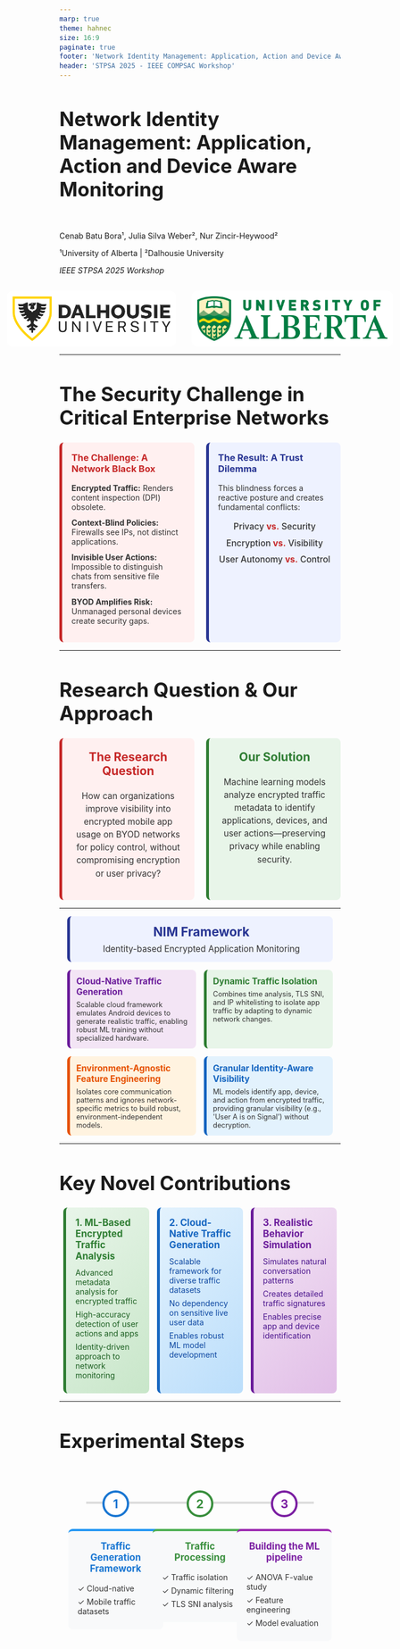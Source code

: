 ```yaml
---
marp: true
theme: hahnec
size: 16:9
paginate: true
footer: 'Network Identity Management: Application, Action and Device Aware Monitoring | STPSA 2025'
header: 'STPSA 2025 - IEEE COMPSAC Workshop'
---
```


<!-- _paginate: false -->
<!-- _footer: "" -->
<!-- _header: "" -->

# Network Identity Management: Application, Action and Device Aware Monitoring

<br>

Cenab Batu Bora¹, Julia Silva Weber², Nur Zincir-Heywood²

¹University of Alberta | ²Dalhousie University

*IEEE STPSA 2025 Workshop*

<div style="display: flex; justify-content: center; align-items: center; gap: 2em; margin-top: 2em;">
  <img src="../assets/dalhousie.png" alt="Dalhousie University Logo" style="height: 80px; background-color: white; padding: 10px; border-radius: 10px;">
  <img src="../assets/alberta.png" alt="University of Alberta Logo" style="height: 80px; background-color: white; padding: 10px; border-radius: 10px;">
</div>



<style scoped>
  section{justify-content: center;}
  h1 { font-size: 2.5em; }
  h2 { font-size: 1.5em; color: #666; }
</style>

---

# The Security Challenge in Critical Enterprise Networks

<div style="display: flex; justify-content: space-around; align-items: stretch; gap: 1.5em; margin-top: 1.5em;">

<!-- The Challenge -->
<div style="flex: 1; background-color: #fff0f0; border-left: 5px solid #c62828; padding: 1.2em; border-radius: 8px;">
<h3 style="margin-top: 0; color: #c62828;">The Challenge: A Network Black Box</h3>
<ul style="list-style-type: none; padding-left: 0; color: #333;">
  <li style="margin-bottom: 0.8em;  color: #333;"><strong>Encrypted Traffic:</strong> Renders content inspection (DPI) obsolete.</li>
  <li style="margin-bottom: 0.8em;  color: #333;"><strong>Context-Blind Policies:</strong> Firewalls see IPs, not distinct applications.</li>
  <li style="margin-bottom: 0.8em;  color: #333;"><strong>Invisible User Actions:</strong> Impossible to distinguish chats from sensitive file transfers.</li>
  <li style="color: #333;"><strong>BYOD Amplifies Risk:</strong> Unmanaged personal devices create security gaps.</li>
</ul>
</div>

<!-- The Dilemma -->
<div style="flex: 1; background-color: #eef2ff; border-left: 5px solid #283593; padding: 1.2em; border-radius: 8px;">
<h3 style="margin-top: 0; color: #283593;">The Result: A Trust Dilemma</h3>
<p style="margin-bottom: 1.2em; color: #333;">This blindness forces a reactive posture and creates fundamental conflicts:</p>
<ul style="list-style-type: none; padding-left: 0; text-align: center; font-size: 1.1em; font-weight: 500; color: #333;">
  <li style="margin-bottom: 0.7em; color: #333;">Privacy <span style="color: #c62828; font-weight: 700;">vs.</span> Security</li>
  <li style="margin-bottom: 0.7em; color: #333;">Encryption <span style="color: #c62828; font-weight: 700;">vs.</span> Visibility</li>
  <li style="color: #333;">User Autonomy <span style="color: #c62828; font-weight: 700;">vs.</span> Control</li>
</ul>
</div>

</div>

---

# Research Question & Our Approach

<div style="display: flex; justify-content: space-around; align-items: stretch; gap: 1.5em; margin-top: 1.5em;">

<!-- The Research Question -->
<div style="flex: 1; background-color: #fff0f0; border-left: 5px solid #c62828; padding: 1.5em; border-radius: 8px; text-align: center;">
<h3 style="margin-top: 0; color: #c62828; font-size: 1.5em;">The Research Question</h3>
<p style="font-size: 1.1em; line-height: 1.5; color: #333;">How can organizations improve visibility into encrypted mobile app usage on BYOD networks for policy control, without compromising encryption or user privacy?</p>
</div>

<!-- Our Solution -->
<div style="flex: 1; background-color: #e8f5e9; border-left: 5px solid #2e7d32; padding: 1.5em; border-radius: 8px; text-align: center;">
<h3 style="margin-top: 0; color: #2e7d32; font-size: 1.5em;">Our Solution</h3>
<p style="font-size: 1.1em; line-height: 1.5; color: #333;">Machine learning models analyze encrypted traffic metadata to identify applications, devices, and user actions—preserving privacy while enabling security.</p>
</div>

</div>

---

<div style="display: flex; flex-direction: column; gap: 1em; margin: 0.5em 1em;">

<!-- Title Box -->
<div style="background-color: #eef2ff; border-left: 5px solid #283593; padding: 1em; border-radius: 8px; text-align: center;">
  <h3 style="margin: 0; color: #283593; font-size: 1.6em;">NIM Framework</h3>
  <p style="margin: 0.5em 0 0 0; color: #333; font-size: 1.1em;">Identity-based Encrypted Application Monitoring</p>
</div>

<!-- Innovation Grid -->
<div style="display: grid; grid-template-columns: repeat(2, 1fr); gap: 1em;">
  <!-- ML Models -->
  <div style="background-color: #f3e5f5; border-left: 5px solid #6a1b9a; padding: 0.8em; border-radius: 8px;">
    <h4 style="margin: 0; color: #6a1b9a; font-size: 1.1em;">Cloud-Native Traffic Generation</h4>
    <p style="margin: 0.5em 0 0 0; color: #333; font-size: 0.9em;">Scalable cloud framework emulates Android devices to generate realistic traffic, enabling robust ML training without specialized hardware.</p>
  </div>
  
  <!-- Classification -->
  <div style="background-color: #e8f5e9; border-left: 5px solid #2e7d32; padding: 0.8em; border-radius: 8px;">
    <h4 style="margin: 0; color: #2e7d32; font-size: 1.1em;">Dynamic Traffic Isolation</h4>
    <p style="margin: 0.5em 0 0 0; color: #333; font-size: 0.9em;">Combines time analysis, TLS SNI, and IP whitelisting to isolate app traffic by adapting to dynamic network changes.</p>
  </div>
  
  <!-- Privacy -->
  <div style="background-color: #fff3e0; border-left: 5px solid #e65100; padding: 0.8em; border-radius: 8px;">
    <h4 style="margin: 0; color: #e65100; font-size: 1.1em;">Environment-Agnostic Feature Engineering</h4>
    <p style="margin: 0.5em 0 0 0; color: #333; font-size: 0.9em;">Isolates core communication patterns and ignores network-specific metrics to build robust, environment-independent models.</p>
  </div>
  
  <!-- Zero Trust -->
  <div style="background-color: #e3f2fd; border-left: 5px solid #1565c0; padding: 0.8em; border-radius: 8px;">
    <h4 style="margin: 0; color: #1565c0; font-size: 1.1em;">Granular Identity-Aware Visibility</h4>
    <p style="margin: 0.5em 0 0 0; color: #333; font-size: 0.9em;">ML models identify app, device, and action from encrypted traffic, providing granular visibility (e.g., 'User A is on Signal') without decryption.</p>
  </div>
</div>

</div>

---


# Key Novel Contributions

<div style="display: grid; grid-template-columns: repeat(3, 1fr); gap: 1em; margin: 0.5em;">

<!-- ML-Based Analysis -->
<div style="background: linear-gradient(135deg, #e8f5e9 0%, #c8e6c9 100%); border-radius: 8px; padding: 1.2em; border-left: 5px solid #2e7d32;">
  <h3 style="color: #2e7d32; margin: 0; font-size: 1.2em;">1. ML-Based Encrypted Traffic Analysis</h3>
  <div style="margin-top: 0.8em; color: #1b5e20;">
    <p style="margin: 0.5em 0;">Advanced metadata analysis for encrypted traffic</p>
    <p style="margin: 0.5em 0;">High-accuracy detection of user actions and apps</p>
    <p style="margin: 0.5em 0;">Identity-driven approach to network monitoring</p>
  </div>
</div>

<!-- Cloud-Native Generation -->
<div style="background: linear-gradient(135deg, #e3f2fd 0%, #bbdefb 100%); border-radius: 8px; padding: 1.2em; border-left: 5px solid #1565c0;">
  <h3 style="color: #1565c0; margin: 0; font-size: 1.2em;">2. Cloud-Native Traffic Generation</h3>
  <div style="margin-top: 0.8em; color: #0d47a1;">
    <p style="margin: 0.5em 0;">Scalable framework for diverse traffic datasets</p>
    <p style="margin: 0.5em 0;">No dependency on sensitive live user data</p>
    <p style="margin: 0.5em 0;">Enables robust ML model development</p>
  </div>
</div>

<!-- Behavior Simulation -->
<div style="background: linear-gradient(135deg, #f3e5f5 0%, #e1bee7 100%); border-radius: 8px; padding: 1.2em; border-left: 5px solid #6a1b9a;">
  <h3 style="color: #6a1b9a; margin: 0; font-size: 1.2em;">3. Realistic Behavior Simulation</h3>
  <div style="margin-top: 0.8em; color: #4a148c;">
    <p style="margin: 0.5em 0;">Simulates natural conversation patterns</p>
    <p style="margin: 0.5em 0;">Creates detailed traffic signatures</p>
    <p style="margin: 0.5em 0;">Enables precise app and device identification</p>
  </div>
</div>

</div>

---

# Experimental Steps

<style scoped>
.roadmap-container {
  display: flex;
  justify-content: space-around;
  align-items: flex-start;
  position: relative;
  width: 90%;
  margin: 2em auto;
  padding-top: 40px;
  height: 70vh;
}
.roadmap-container::before {
  content: '';
  position: absolute;
  top: 60px;
  left: 5%;
  width: 90%;
  height: 4px;
  background-color: #ddd;
  z-index: 0;
}
.roadmap-step {
  position: relative;
  z-index: 1;
  text-align: center;
  width: 30%;
  display: flex;
  flex-direction: column;
  align-items: center;
}
.roadmap-step .icon {
  width: 40px;
  height: 40px;
  border-radius: 50%;
  background-color: #fff;
  border: 4px solid #ddd;
  display: flex;
  justify-content: center;
  align-items: center;
  margin-bottom: 1em;
  font-size: 1.5em;
  font-weight: bold;
  color: #333;
}
.roadmap-step.step1 .icon { color: #1976d2; border-color: #1976d2;}
.roadmap-step.step2 .icon { color: #388e3c; border-color: #388e3c;}
.roadmap-step.step3 .icon { color: #7b1fa2; border-color: #7b1fa2;}

.roadmap-step .content {
  background-color: #f8f9fa;
  padding: 1.2em;
  border-radius: 8px;
  width: 100%;
}
.roadmap-step.step1 .content { border-top: 4px solid #2196f3; }
.roadmap-step.step2 .content { border-top: 4px solid #4caf50; }
.roadmap-step.step3 .content { border-top: 4px solid #9c27b0; }

.roadmap-step h3 {
  margin-top: 0;
  font-size: 1.2em;
}
.roadmap-step.step1 h3 { color: #1976d2; }
.roadmap-step.step2 h3 { color: #388e3c; }
.roadmap-step.step3 h3 { color: #7b1fa2; }
.roadmap-step ul {
  list-style-type: none;
  padding-left: 0;
  margin: 0;
  color: #333;
  text-align: left;
}
.roadmap-step ul li {
  margin-bottom: 0.5em;
}
</style>

<div class="roadmap-container">
  <div class="roadmap-step step1">
    <div class="icon">1</div>
    <div class="content">
      <h3>Traffic Generation Framework</h3>
      <ul>
        <li style="color: #333;">✓ Cloud-native</li>
        <li style="color: #333;">✓ Mobile traffic datasets</li>
      </ul>
    </div>
  </div>
  <div class="roadmap-step step2">
    <div class="icon">2</div>
    <div class="content">
      <h3>Traffic Processing</h3>
      <ul>
        <li style="color: #333;">✓ Traffic isolation</li>
        <li style="color: #333;">✓ Dynamic filtering</li>
        <li style="color: #333;">✓ TLS SNI analysis</li>
      </ul>
    </div>
  </div>
  <div class="roadmap-step step3">
    <div class="icon">3</div>
    <div class="content">
      <h3>Building the ML pipeline</h3>
      <ul>
        <li style="color: #333;">✓ ANOVA F-value study</li>
        <li style="color: #333;">✓ Feature engineering</li>
        <li style="color: #333;">✓ Model evaluation</li>
      </ul>
    </div>
  </div>
</div>

---

# Traffic Generation System

<div style="display: flex; gap: 2em;">

<div style="flex: 1;">

### System Overview
- **Platform:** Cuttlefish on Google Cloud
- **Scale:** 8 concurrent IMAs
- **Duration:** 37 hours of traffic
- **Behavior:** Natural conversation patterns
- **Timing:** 15-60s random intervals
- **Tools:** tcpdump + Tranalyzer2

</div>

<div style="flex: 1;">

### Dialogue Schedule Example
| Dialogue | Device | IMA | Wait Time (s) |
|----------|--------|-----|---------------|
| Nay, answer me. ... | 3 | signal | 45 |
| He. ... | 2 | signal | 60 |
| You come most ... | 3 | teams | 55 |
| Not a mouse ... | 3 | skype | 58 |
| Well, good night. ... | 1 | signal | 33 |
| *... conversation continues ...* | | | |

</div>

</div>

---


# Visualizing the Traffic Generation Framework

<video src="../assets/Real-life%20Click%20Farm.mp4" autoplay loop muted playsinline style="display: block; margin: auto; width: 100%; height: calc(100vh - 500px);"></video>

---

# Traffic Generation Architecture

<style>
.diagram-bg {
  border-radius: 8px;
  box-sizing: border-box;
  align-items: center;
  justify-content: center;
}
</style>

<div class="diagram-bg">

```mermaid
%%{init: {
  'theme': 'base',
  'themeVariables': {
    'primaryColor': '#e1f5fe',
    'primaryTextColor': '#000',
    'primaryBorderColor': '#00b0ff',
    'lineColor': '#fff',
    'secondaryColor': '#f3e5f5',
    'tertiaryColor': '#fff3e0',
    'fontSize': '32px',
    'messageFontSize': '32px',
    'messageFont': 'arial',
    'nodeFontSize': '32px',
    'lineWidth': '200px'
  },
  'flowchart': {
    'nodeSpacing': 40,
    'rankSpacing': 50,
    'padding': 10,
    'width': 1600,
    'height': 800,
    'diagramPadding': 0,
    'htmlLabels': true,
    'curve': 'basis'
  }
}}%%
graph LR
    %% Control Layer with bigger boxes
    Orchestrator["<div style='padding: 1.5em;'> Orchestrator<br/><span style='font-size: 1.6em;'>Traffic Generation<br/>Controller</span></div>"]
    Server["<div style='padding: 1.5em;'>Central Server<br/><span style='font-size: 1.6em;'>Message & Command<br/>Distribution</span></div>"]
    
    %% Cloud Layer
    CI1["<div style='font-size: 1.6em; padding: 1.2em;'> Cloud<br/>Instance 1</div>"]
    CI2["<div style='font-size: 1.6em; padding: 1.2em;'> Cloud<br/>Instance 2</div>"]
    CI3["<div style='font-size: 1.6em; padding: 1.2em;'> Cloud<br/>Instance 3</div>"]
    
    %% Device Layer
    CD1["<div style='font-size: 1.6em; padding: 1.2em;'> Virtual<br/>Device 1</div>"]
    CD2["<div style='font-size: 1.6em; padding: 1.2em;'> Virtual<br/>Device 2</div>"]
    CD3["<div style='font-size: 1.6em; padding: 1.2em;'> Virtual<br/>Device 3</div>"]
    
    %% Communication Layer with bigger box
    GC["<div style='padding: 1.5em;'> Group Chats<br/><span style='font-size: 1.6em;'>Multi-Device<br/>Communication</span></div>"]

    %% Connections with better spacing and larger font
    Orchestrator --> |"<div style='font-size: 1.5em;'>Schedules<br/>Instructions</div>"| Server
    Server --> |"<div style='font-size: 1.5em;'>WebSocket<br/>Messages</div>"| CI1 & CI2 & CI3
    CI1 --> |"<div style='font-size: 1.5em;'>ADB<br/>Commands</div>"| CD1
    CI2 --> |"<div style='font-size: 1.5em;'>ADB<br/>Commands</div>"| CD2
    CI3 --> |"<div style='font-size: 1.5em;'>ADB<br/>Commands</div>"| CD3
    CD1 & CD2 & CD3 --> |"<div style='font-size: 1.5em;'>IMA<br/>Messages</div>"| GC

    %% Enhanced styling with bigger boxes
    classDef control fill:#e1f5fe,stroke:#00b0ff,stroke-width:5px,rx:15,ry:15
    classDef cloud fill:#f3e5f5,stroke:#9c27b0,stroke-width:4px,rx:12,ry:12
    classDef devices fill:#fff3e0,stroke:#ff9100,stroke-width:4px,rx:12,ry:12
    classDef communication fill:#e8f5e9,stroke:#43a047,stroke-width:5px,rx:15,ry:15

    %% Apply styles
    class Orchestrator,Server control
    class CI1,CI2,CI3 cloud
    class CD1,CD2,CD3 devices
    class GC communication

    %% Add styling for better text visibility
    style Orchestrator font-weight:bold,font-size:32px
    style Server font-weight:bold,font-size:32px
    style GC font-weight:bold,font-size:32px
    linkStyle default stroke-width:20px,stroke:#fff
```

</div>

---

# Traffic Preprocessing Pipeline

<style>
.diagram-bg {
  border-radius: 8px;
  box-sizing: border-box;
  align-items: center;
  justify-content: center;
}
</style>

<div class="diagram-bg">

```mermaid
%%{init: {
  'theme': 'base',
  'themeVariables': {
    'primaryColor': '#e1f5fe',
    'primaryTextColor': '#000',
    'primaryBorderColor': '#00b0ff',
    'lineColor': '#fff',
    'secondaryColor': '#f3e5f5',
    'tertiaryColor': '#fff3e0',
    'fontSize': '40px',
    'messageFontSize': '40px',
    'messageFont': 'arial',
    'nodeFontSize': '40px',
    'edgeLabelBackground': '#ffffff',
    'lineWidth': '200px'
  },
  'flowchart': {
    'nodeSpacing': 50,
    'rankSpacing': 80,
    'padding': 20,
    'width': 1600,
    'height': 800,
    'diagramPadding': 10,
    'htmlLabels': true,
    'curve': 'basis'
  }
}}%%
graph LR
    %% Data Capture Stage
    A["<div style='padding: 1.8em; min-width: 250px;'><h3 style='margin:0; color: #0277bd; font-size: 1.8em;'>Data Capture</h3><div style='font-size: 1.9em; margin-top: 0.5em;'>Encrypted Traffic</div></div>"]

    %% Processing Stage
    B["<div style='padding: 1.8em; min-width: 250px;'><h3 style='margin:0; color: #7b1fa2; font-size: 1.8em;'>Traffic Isolation</h3><div style='font-size: 1.9em; margin-top: 0.5em;'>Initial Processing</div></div>"]
    DB[("<div style='padding: 1.8em;'><h3 style='margin:0; color: #7b1fa2; font-size: 1.8em;'>Session DB</h3><div style='font-size: 1.9em; margin-top: 0.5em;'>Traffic Metadata</div></div>")]
    Methods{"<div style='padding: 1.8em;'><h3 style='margin:0; color: #7b1fa2; font-size: 1.8em;'>Analysis</h3><div style='font-size: 1.9em; margin-top: 0.5em;'>Isolation Methods</div></div>"}

    %% Isolation Techniques
    B1["<div style='padding: 1.8em;'><h3 style='margin:0; color: #ef6c00; font-size: 1.8em;'>Time Analysis</h3><div style='font-size: 1.9em; margin-top: 0.5em;'>Bounded Correlation</div></div>"]
    B2["<div style='padding: 1.8em;'><h3 style='margin:0; color: #ef6c00; font-size: 1.8em;'>TLS Analysis</h3><div style='font-size: 1.9em; margin-top: 0.5em;'>SNI Inspection</div></div>"]
    B3["<div style='padding: 1.8em;'><h3 style='margin:0; color: #ef6c00; font-size: 1.8em;'>IP Analysis</h3><div style='font-size: 1.9em; margin-top: 0.5em;'>Range Validation</div></div>"]

    %% Output Stage
    C["<div style='padding: 1.8em; min-width: 250px;'><h3 style='margin:0; color: #2e7d32; font-size: 1.8em;'>Results</h3><div style='font-size: 1.9em; margin-top: 0.5em;'>Clean IMA Traffic</div></div>"]

    %% Connections with descriptive labels
    A --> |"<div style='font-size: 1.9em;'>Raw Traffic</div>"| B
    B --> |"<div style='font-size: 1.9em;'>Session Data</div>"| DB
    DB --> |"<div style='font-size: 1.9em;'>Analysis Input</div>"| Methods
    Methods --> |"<div style='font-size: 1.9em;'>Time-based</div>"| B1
    Methods --> |"<div style='font-size: 1.9em;'>Protocol</div>"| B2
    Methods --> |"<div style='font-size: 1.9em;'>Network</div>"| B3
    B1 & B2 & B3 --> |"<div style='font-size: 1.9em;'>Validated Traffic</div>"| C

    %% Styling definitions with thicker borders
    classDef capture fill:#e1f5fe,stroke:#00b0ff,stroke-width:12px,rx:12,ry:12
    classDef processing fill:#f3e5f5,stroke:#9c27b0,stroke-width:12px,rx:12,ry:12
    classDef techniques fill:#fff3e0,stroke:#ff9100,stroke-width:12px,rx:12,ry:12
    classDef output fill:#e8f5e9,stroke:#43a047,stroke-width:12px,rx:12,ry:12

    %% Apply styles to nodes
    class A capture
    class B,DB,Methods processing
    class B1,B2,B3 techniques
    class C output

    %% Link styling
    linkStyle default stroke-width:20px,stroke:#fff
```

</div>

---
# Building the ML Model: App & Device

<div style="display: flex; flex-direction: column; gap: 1.5em; margin-top: 1em;">

<!-- Top Box: App & Device ID -->
<div style="background-color: #e3f2fd; border-left: 5px solid #1565c0; padding: 1.5em; border-radius: 8px;">
<h3 style="margin-top: 0; color: #1565c0;">App & Device Identification</h3>
<p style="color: #333;">A multi-output model was trained to predict both the application and its source device from a single traffic flow.</p>
<ul style="padding-left: 1.2em;">
  <li style="margin-bottom: 0.5em; color: #333;"><strong>Feature Selection:</strong> ANOVA F-value analysis on 109 raw features to find key identifiers like `tcpMSS`.</li>
  <li style="margin-bottom: 0.5em; color: #333;"><strong>Models Evaluated:</strong> Tree-based classifiers (Decision Tree, Random Forest, Gradient Boosting).</li>
  <li style="margin-bottom: 0.5em; color: #333;"><strong>Top Performer:</strong> Gradient Boosting delivered the highest accuracy for IMA identification.</li>
  <li style="color: #333;"><strong>Validation:</strong> Rigorous 10-fold cross-validation ensured model robustness.</li>
</ul>
</div>

---
# Building the ML Model: User Action 

<div style="display: flex; flex-direction: column; gap: 1.5em; margin-top: 1em;">

<!-- Bottom Box: Action Classification -->
<div style="background-color: #e8f5e9; border-left: 5px solid #2e7d32; padding: 1.5em; border-radius: 8px;">
<h3 style="margin-top: 0; color: #2e7d32;">User Action Classification</h3>
<p style="color: #333;">A binary classifier was built to distinguish between group chats and 1-on-1 messages as a proof-of-concept.</p>
<ul style="padding-left: 1.2em;">
  <li style="margin-bottom: 0.5em; color: #333;"><strong>Dataset:</strong> Combined our group chat data with a public 1-on-1 chat dataset for diverse patterns.</li>
  <li style="margin-bottom: 0.5em; color: #333;"><strong>Feature Engineering:</strong> Focused on environment-agnostic patterns (e.g., timing ratios), excluding network-specific metrics.</li>
  <li style="margin-bottom: 0.5em; color: #333;"><strong>Top Performer:</strong> Gradient Boosting again proved most effective.</li>
  <li style="color: #333;"><strong>Insight:</strong> Confirmed that distinct user actions have unique, classifiable metadata signatures.</li>
</ul>
</div>

</div>

---
# ML Architecture

<div class="diagram-bg">

```mermaid
%%{init: {
  'theme': 'base',
  'themeVariables': {
    'primaryColor': '#e1f5fe',
    'primaryTextColor': '#000',
    'primaryBorderColor': '#00b0ff',
    'lineColor': '#fff',
    'secondaryColor': '#f3e5f5',
    'tertiaryColor': '#fff3e0',
    'fontSize': '40px',
    'messageFontSize': '40px',
    'messageFont': 'arial',
    'nodeFontSize': '40px',
    'edgeLabelBackground': '#ffffff',
    'lineWidth': '200px'
  },
  'flowchart': {
    'nodeSpacing': 50,
    'rankSpacing': 80,
    'padding': 20,
    'width': 1600,
    'height': 800,
    'diagramPadding': 10,
    'htmlLabels': true,
    'curve': 'basis'
  }
}}%%
graph LR
    %% Input Stage
    A["<div style='padding: 1.8em; min-width: 250px;'><h3 style='margin:0; color: #0277bd; font-size: 1.8em;'>Data Input</h3><div style='font-size: 1.9em; margin-top: 0.5em;'>Labeled Traffic Flows</div></div>"]

    %% Feature Processing Stage
    B["<div style='padding: 1.8em; min-width: 250px;'><h3 style='margin:0; color: #7b1fa2; font-size: 1.8em;'>Feature Processing</h3><div style='font-size: 1.9em; margin-top: 0.5em;'>Raw Feature Extraction</div></div>"]
    C["<div style='padding: 1.8em; min-width: 250px;'><h3 style='margin:0; color: #7b1fa2; font-size: 1.8em;'>Feature Selection</h3><div style='font-size: 1.9em; margin-top: 0.5em;'>Feature Engineering</div></div>"]

    %% Models Stage
    D["<div style='padding: 1.8em; min-width: 250px;'><h3 style='margin:0; color: #ef6c00; font-size: 1.8em;'>Multi-Output</h3><div style='font-size: 1.9em; margin-top: 0.5em;'>App & Device Classifier</div></div>"]
    G["<div style='padding: 1.8em; min-width: 250px;'><h3 style='margin:0; color: #ef6c00; font-size: 1.8em;'>Binary</h3><div style='font-size: 1.9em; margin-top: 0.5em;'>Group vs 1:1 Classifier</div></div>"]

    %% Engineering Stage
    F["<div style='padding: 1.8em; min-width: 250px;'><h3 style='margin:0; color: #1565c0; font-size: 1.8em;'>Action-Specific</h3><div style='font-size: 1.9em; margin-top: 0.5em;'>Feature Engineering</div></div>"]

    %% Output Stage
    E["<div style='padding: 1.8em; min-width: 250px;'><h3 style='margin:0; color: #2e7d32; font-size: 1.8em;'>App & Device</h3><div style='font-size: 1.9em; margin-top: 0.5em;'>98.6% F1-Score</div></div>"]
    H["<div style='padding: 1.8em; min-width: 250px;'><h3 style='margin:0; color: #2e7d32; font-size: 1.8em;'>Group vs 1:1</h3><div style='font-size: 1.9em; margin-top: 0.5em;'>73.3% F1-Score</div></div>"]

    %% Connections with descriptive labels
    A --> |"<div style='font-size: 1.9em;'>Raw Data</div>"| B
    B --> |"<div style='font-size: 1.9em;'>Features</div>"| C
    C --> |"<div style='font-size: 1.9em;'>Selected Features</div>"| D
    D --> |"<div style='font-size: 1.9em;'>Classification</div>"| E
    
    B --> |"<div style='font-size: 1.9em;'>Raw Features</div>"| F
    F --> |"<div style='font-size: 1.9em;'>Engineered Features</div>"| G
    G --> |"<div style='font-size: 1.9em;'>Classification</div>"| H

    %% Styling definitions with thicker borders
    classDef input fill:#e1f5fe,stroke:#00b0ff,stroke-width:6px,rx:12,ry:12
    classDef features fill:#f3e5f5,stroke:#9c27b0,stroke-width:6px,rx:12,ry:12
    classDef models fill:#fff3e0,stroke:#ff9100,stroke-width:6px,rx:12,ry:12
    classDef engineering fill:#e3f2fd,stroke:#1565c0,stroke-width:6px,rx:12,ry:12
    classDef output fill:#e8f5e9,stroke:#43a047,stroke-width:6px,rx:12,ry:12

    %% Apply styles to nodes
    class A input
    class B,C features
    class D,G models
    class F engineering
    class E,H output

    %% Link styling
    linkStyle default stroke-width:20px,stroke:#fff
```

</div>

---

# Performance Results

<div style="display: flex; align-items: center; gap: 3em;">
<div style="flex: 1;">

## **98.6% F1-Score**
### Application Classification
*Gradient Boosting ML Model*

## **~100% Accuracy**
### Device Identification
*Near-perfect ML performance*

## **73.3% F1-Score**
### User Action Classification
*Group vs 1:1 Chats (Overall)*

</div>
<div style="flex: 1; text-align: center; font-size: 0.7em;">

#### User Action Classification (Gradient Boosting)

| IMA       | Accuracy | Precision | Recall | F1 Score |
|:----------|:--------:|:---------:|:------:|:--------:|
| Discord   | 90.6%    | 90.8%     | 90.2%  | **90.4%**|
| Messenger | 82.2%    | 82.4%     | 80.5%  | 81.1%    |
| Signal    | 50.8%    | 27.4%     | 43.4%  | 33.6%    |
| Slack     | 72.4%    | 72.3%     | 71.8%  | 71.9%    |
| Teams     | 75.8%    | 75.5%     | 76.7%  | 75.5%    |
| Telegram  | 85.5%    | 86.3%     | 84.9%  | 85.2%    |

<br>

#### Model Performance Comparison (Min-Max Results)

| Model           | App F1 | Device F1 | Action F1 |
|:----------------|:------:|:---------:|:---------:|
| Naive Bayes     | .64-.70| .19-.26   | .30-.88   |
| Decision Tree   | .96-.97| .99-1.0   | .33-.87   |
| Random Forest   | .96-.97| .99-.99   | .32-.89   |
| **Grad. Boost** | **.97-.98**| **.99-1.0** | .33-.90   |
| SVM             | .70-.72| .23-.26   | .30-.91   |

</div>
</div>

---

# NIM as a Concept

- **Core Idea**: NIM uses encrypted traffic metadata to identify the application, device, and user actions without decryption.
- **Access Control**: It enables role-based access control (RBAC) for encrypted applications.
  - Organizations define access groups (e.g., Developers, Executives).
  - Permissions for applications are assigned to these groups.
- **How it Works**:
  1. Traffic metadata is collected from network points (firewalls, switches).
  2. An ML engine classifies traffic, identifying the app, device, and action.
  3. A policy engine combines this with user identity and group data.
  4. Access rules are enforced via existing infrastructure (SDN, VPNs).
- **Proactive Security**: NIM can proactively block unauthorized application access, aligning with Zero Trust principles.


---

# Future Work

- **Scale the Data Generation**:
  - Increase the number of user groups to twenty or more.
  - Capture richer and more complex multi-user dynamics.

- **Explore Federated Learning**:
  - Train models in a distributed manner without centralizing sensitive data.
  - Enhances user privacy.
  - Allows for collaborative improvements to NIM models across organizations.

---

<!-- _paginate: false -->
<!-- _footer: "" -->

# Conclusion & Discussion

<div style="text-align: center; font-size: 1.2em; margin-top: 2em;">

### Thank you for listening!

<br>

### Open Questions for Discussion:

How can **federated learning** enhance multi-org security?
What **AI ethics** considerations are most critical?

<br>

**Contact:** cenab@ualberta.ca | **Code & Data:** [GitHub/Zenodo](https://doi.org/10.5281/zenodo.15460189)

</div>

<style scoped>
  section{justify-content: center;}
</style>